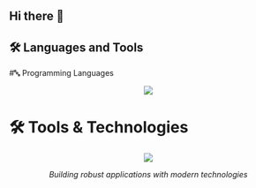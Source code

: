 ## Hi there 👋

<!--
**Amarusinggithub/Amarusinggithub** is a ✨ _special_ ✨ repository because its `README.md` (this file) appears on your GitHub profile.

Here are some ideas to get you started:

- 🔭 I’m currently working on ...
- 🌱 I’m currently learning ...
- 👯 I’m looking to collaborate on ...
- 🤔 I’m looking for help with ...
- 💬 Ask me about ...
- 📫 How to reach me: ...
- 😄 Pronouns: ...
- ⚡ Fun fact: ...
-->


## 🛠️ Languages and Tools

#🔤 Programming Languages
<p align="center">
  <img src="https://skillicons.dev/icons?i=java,python,ts,js,php,go,c,cs,cpp" />
</p>

# 🛠️ Tools & Technologies
<p align="center">
  <img src="https://skillicons.dev/icons?i=spring,django,react,nextjs,vue,laravel,dotnet,flutter,mysql,postgres,prisma,redis,html,css,tailwind,docker,kubernetes,aws,nginx,git,npm,postman,figma,visualstudio,vscode,cypress,vitest" />
</p>

<div align="center">
  
  *Building robust applications with modern technologies*
  
</div>
